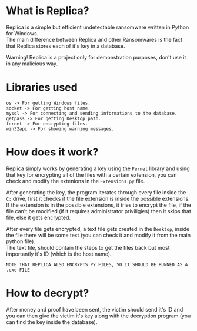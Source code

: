# **What is Replica?**

Replica is a simple but efficient undetectable ransomware written in Python for Windows.</br>
The main difference between Replica and other Ransomwares is the fact that Replica stores each of it's key in a database.

Warning! Replica is a project only for demonstration purposes, don't use it in any malicious way.

# **Libraries used**
```
os -> For getting Windows files.
socket -> For getting host name.
mysql -> For connecting and sending informations to the database.
getpass -> For getting Desktop path.
fernet -> For encrypting files.
win32api -> For showing warning messages.
```

# **How does it work?**

Replica simply works by generating a key using the ``Fernet`` library and using that key for encrypting all of the files with a certain extension, you can check and modify the extenions in the ``Extensions.py`` file.

After generating the key, the program iterates through every file inside the ``C:`` drive, first it checks if the file extension is inside the possible extensions.</br>
If the extension is in the possible extensions, it tries to encrypt the file, if the file can't be modified (if it requires administrator priviligies) then it skips that file, else it gets encrypted.

After every file gets encrypted, a text file gets created in the ``Desktop``, inside the file there will be some text (you can check it and modify it from the main python file).</br>
The text file, should contain the steps to get the files back but most importantly it's ID (which is the host name).

``NOTE THAT REPLICA ALSO ENCRYPTS PY FILES, SO IT SHOULD BE RUNNED AS A .exe FILE``

# **How to decrypt?**
After money and proof have been sent, the victim should send it's ID and you can then give the victim it's key along with the decryption program (you can find the key inside the database).
